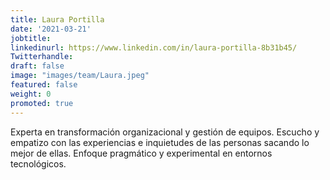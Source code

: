 ```yaml
---
title: Laura Portilla 
date: '2021-03-21'
jobtitle:
linkedinurl: https://www.linkedin.com/in/laura-portilla-8b31b45/
Twitterhandle:
draft: false
image: "images/team/Laura.jpeg"
featured: false
weight: 0
promoted: true
---
```

Experta en transformación organizacional y gestión de equipos. Escucho y empatizo con las experiencias e inquietudes de las personas sacando lo mejor de ellas. Enfoque pragmático y experimental en entornos tecnológicos.

